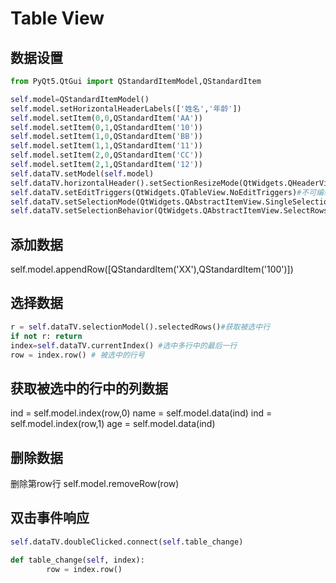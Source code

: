 # Table View

## 数据设置

```python
from PyQt5.QtGui import QStandardItemModel,QStandardItem

self.model=QStandardItemModel()
self.model.setHorizontalHeaderLabels(['姓名','年龄'])
self.model.setItem(0,0,QStandardItem('AA')) 
self.model.setItem(0,1,QStandardItem('10')) 
self.model.setItem(1,0,QStandardItem('BB'))  
self.model.setItem(1,1,QStandardItem('11'))  
self.model.setItem(2,0,QStandardItem('CC'))  
self.model.setItem(2,1,QStandardItem('12'))  
self.dataTV.setModel(self.model)
self.dataTV.horizontalHeader().setSectionResizeMode(QtWidgets.QHeaderView.Stretch)#所有列自动拉伸，充满界面
self.dataTV.setEditTriggers(QtWidgets.QTableView.NoEditTriggers)#不可编辑
self.dataTV.setSelectionMode(QtWidgets.QAbstractItemView.SingleSelection)#设置只能选中一行
self.dataTV.setSelectionBehavior(QtWidgets.QAbstractItemView.SelectRows);#设置只有行选中
```

## 添加数据

self.model.appendRow([QStandardItem('XX'),QStandardItem('100')]) 


## 选择数据

```python
r = self.dataTV.selectionModel().selectedRows()#获取被选中行
if not r: return
index=self.dataTV.currentIndex() #选中多行中的最后一行
row = index.row() # 被选中的行号
```

## 获取被选中的行中的列数据

ind = self.model.index(row,0)
name = self.model.data(ind)
ind = self.model.index(row,1)
age = self.model.data(ind)

## 删除数据

删除第row行
self.model.removeRow(row) 

## 双击事件响应

```python
self.dataTV.doubleClicked.connect(self.table_change)  

def table_change(self, index):
        row = index.row()
```

